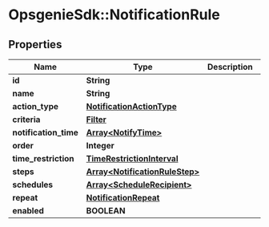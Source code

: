 # OpsgenieSdk::NotificationRule

## Properties
Name | Type | Description | Notes
------------ | ------------- | ------------- | -------------
**id** | **String** |  | [optional] 
**name** | **String** |  | [optional] 
**action_type** | [**NotificationActionType**](NotificationActionType.md) |  | [optional] 
**criteria** | [**Filter**](Filter.md) |  | [optional] 
**notification_time** | [**Array&lt;NotifyTime&gt;**](NotifyTime.md) |  | [optional] 
**order** | **Integer** |  | [optional] 
**time_restriction** | [**TimeRestrictionInterval**](TimeRestrictionInterval.md) |  | [optional] 
**steps** | [**Array&lt;NotificationRuleStep&gt;**](NotificationRuleStep.md) |  | [optional] 
**schedules** | [**Array&lt;ScheduleRecipient&gt;**](ScheduleRecipient.md) |  | [optional] 
**repeat** | [**NotificationRepeat**](NotificationRepeat.md) |  | [optional] 
**enabled** | **BOOLEAN** |  | [optional] 


